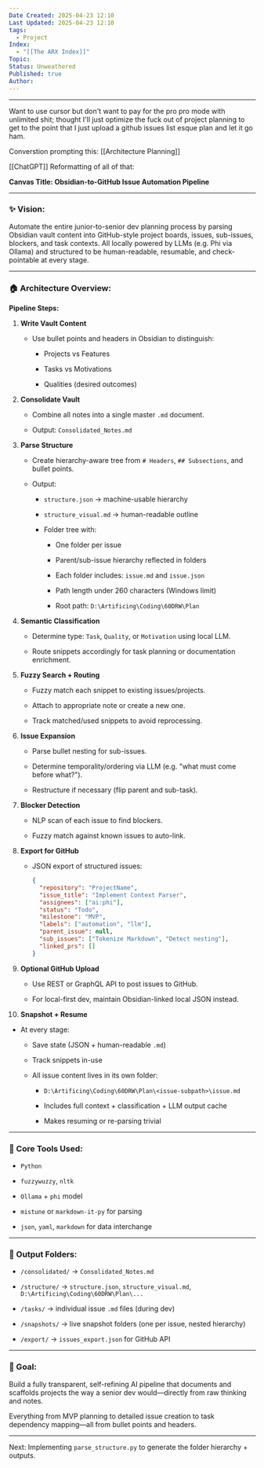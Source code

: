 ```yaml
---
Date Created: 2025-04-23 12:10
Last Updated: 2025-04-23 12:10
tags:
  - Project
Index:
  - "[[The ARX Index]]"
Topic: 
Status: Unweathered
Published: true
Author:
---
```

---

Want to use cursor but don't want to pay for the pro pro mode with unlimited shit; thought I'll just optimize the fuck out of project planning to get to the point that I just upload a github issues list esque plan and let it go ham.

Converstion prompting this: [[Architecture Planning]]

[[ChatGPT]] Reformatting of all of that: 

**Canvas Title: Obsidian-to-GitHub Issue Automation Pipeline**

---

### ✨ Vision:

Automate the entire junior-to-senior dev planning process by parsing Obsidian vault content into GitHub-style project boards, issues, sub-issues, blockers, and task contexts. All locally powered by LLMs (e.g. Phi via Ollama) and structured to be human-readable, resumable, and check-pointable at every stage.

---

### 🏠 Architecture Overview:

**Pipeline Steps:**

1. **Write Vault Content**
    
    - Use bullet points and headers in Obsidian to distinguish:
        
        - Projects vs Features
            
        - Tasks vs Motivations
            
        - Qualities (desired outcomes)
            
2. **Consolidate Vault**
    
    - Combine all notes into a single master `.md` document.
        
    - Output: `Consolidated_Notes.md`
        
3. **Parse Structure**
    
    - Create hierarchy-aware tree from `# Headers`, `## Subsections`, and bullet points.
        
    - Output:
        
        - `structure.json` → machine-usable hierarchy
            
        - `structure_visual.md` → human-readable outline
            
        - Folder tree with:
            
            - One folder per issue
                
            - Parent/sub-issue hierarchy reflected in folders
                
            - Each folder includes: `issue.md` and `issue.json`
                
            - Path length under 260 characters (Windows limit)
                
            - Root path: `D:\Artificing\Coding\60DRW\Plan`
                
4. **Semantic Classification**
    
    - Determine type: `Task`, `Quality`, or `Motivation` using local LLM.
        
    - Route snippets accordingly for task planning or documentation enrichment.
        
5. **Fuzzy Search + Routing**
    
    - Fuzzy match each snippet to existing issues/projects.
        
    - Attach to appropriate note or create a new one.
        
    - Track matched/used snippets to avoid reprocessing.
        
6. **Issue Expansion**
    
    - Parse bullet nesting for sub-issues.
        
    - Determine temporality/ordering via LLM (e.g. "what must come before what?").
        
    - Restructure if necessary (flip parent and sub-task).
        
7. **Blocker Detection**
    
    - NLP scan of each issue to find blockers.
        
    - Fuzzy match against known issues to auto-link.
        
8. **Export for GitHub**
    
    - JSON export of structured issues:
        
        ```json
        {
          "repository": "ProjectName",
          "issue_title": "Implement Context Parser",
          "assignees": ["ai:phi"],
          "status": "Todo",
          "milestone": "MVP",
          "labels": ["automation", "llm"],
          "parent_issue": null,
          "sub_issues": ["Tokenize Markdown", "Detect nesting"],
          "linked_prs": []
        }
        ```
        
9. **Optional GitHub Upload**
    
    - Use REST or GraphQL API to post issues to GitHub.
        
    - For local-first dev, maintain Obsidian-linked local JSON instead.
        
10. **Snapshot + Resume**
    

- At every stage:
    
    - Save state (JSON + human-readable `.md`)
        
    - Track snippets in-use
        
    - All issue content lives in its own folder:
        
        - `D:\Artificing\Coding\60DRW\Plan\<issue-subpath>\issue.md`
            
        - Includes full context + classification + LLM output cache
            
        - Makes resuming or re-parsing trivial
            

---

### 🚀 Core Tools Used:

- `Python`
    
- `fuzzywuzzy`, `nltk`
    
- `Ollama` + `phi` model
    
- `mistune` or `markdown-it-py` for parsing
    
- `json`, `yaml`, `markdown` for data interchange
    

---

### 🧰 Output Folders:

- `/consolidated/` → `Consolidated_Notes.md`
    
- `/structure/` → `structure.json`, `structure_visual.md`, `D:\Artificing\Coding\60DRW\Plan\...`
    
- `/tasks/` → individual issue `.md` files (during dev)
    
- `/snapshots/` → live snapshot folders (one per issue, nested hierarchy)
    
- `/export/` → `issues_export.json` for GitHub API
    

---

### 🤖 Goal:

Build a fully transparent, self-refining AI pipeline that documents and scaffolds projects the way a senior dev would—directly from raw thinking and notes.

Everything from MVP planning to detailed issue creation to task dependency mapping—all from bullet points and headers.

---

Next: Implementing `parse_structure.py` to generate the folder hierarchy + outputs.